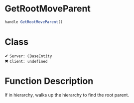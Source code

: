 # GetRootMoveParent
```js
handle GetRootMoveParent()
```
# Class
✔ `Server: CBaseEntity`  
✖ `Client: undefined`  

# Function Description
If in hierarchy, walks up the hierarchy to find the root parent.
